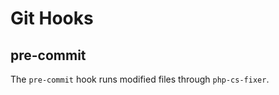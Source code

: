 # Git Hooks

## pre-commit

The ```pre-commit``` hook runs modified files through ```php-cs-fixer```.

